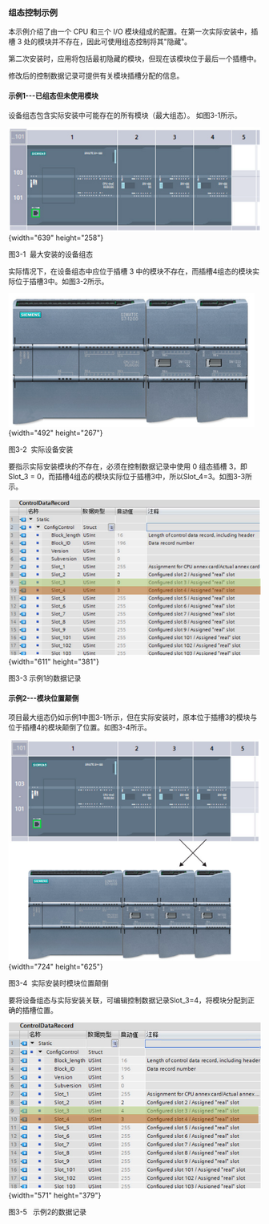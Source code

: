 ### 组态控制示例

本示例介绍了由一个 CPU 和三个 I/O
模块组成的配置。在第一次实际安装中，插槽 3
处的模块并不存在，因此可使用组态控制将其"隐藏"。 

第二次安装时，应用将包括最初隐藏的模块，但现在该模块位于最后一个插槽中。

修改后的控制数据记录可提供有关模块插槽分配的信息。

#### 示例1---已组态但未使用模块

设备组态包含实际安装中可能存在的所有模块（最大组态）。 如图3-1所示。

![](images/pic3-1.png){width="639" height="258"}

图3-1  最大安装的设备组态

实际情况下，在设备组态中应位于插槽 3
中的模块不存在，而插槽4组态的模块实际位于插槽3中。如图3-2所示。

![](images/pic3-2.png){width="492" height="267"}

图3-2  实际设备安装

要指示实际安装模块的不存在，必须在控制数据记录中使用 0 组态插槽
3，即Slot_3 =
0，而插槽4组态的模块实际位于插槽3中，所以Slot_4=3。如图3-3所示。

![](images/pic3-3.png){width="611" height="381"}

图3-3 示例1的数据记录

#### 示例2---模块位置颠倒

项目最大组态仍如示例1中图3-1所示，但在实际安装时，原本位于插槽3的模块与位于插槽4的模块颠倒了位置。如图3-4所示。

![](images/pic3-4.png){width="724" height="625"}

图3-4  实际安装时模块位置颠倒

要将设备组态与实际安装关联，可编辑控制数据记录Slot_3=4，将模块分配到正确的插槽位置。

![](images/pic3-5.png){width="571" height="379"}

图3-5   示例2的数据记录
